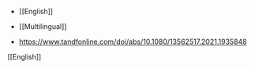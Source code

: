   - [[English]]
  - [[Multilingual]]

  - https://www.tandfonline.com/doi/abs/10.1080/13562517.2021.1935848

[[English]]